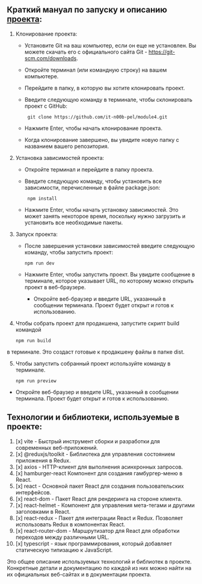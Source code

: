 ## Краткий мануал по запуску и описанию [проекта](https://it-n00b-pel.github.io/module4/):

1. Клонирование проекта:

    - Установите Git на ваш компьютер, если он еще не установлен. Вы можете скачать его с
      официального сайта Git - https://git-scm.com/downloads.

    - Откройте терминал (или командную строку) на вашем компьютере.

    - Перейдите в папку, в которую вы хотите клонировать проект.

    - Введите следующую команду в терминале, чтобы склонировать проект с GitHub:

           git clone https://github.com/it-n00b-pel/module4.git

    - Нажмите Enter, чтобы начать клонирование проекта.

    - Когда клонирование завершено, вы увидите новую папку с названием вашего репозитория.

2. Установка зависимостей проекта:

    - Откройте терминал и перейдите в папку проекта.

    - Введите следующую команду, чтобы установить все зависимости, перечисленные в файле
      package.json:

           npm install

    - Нажмите Enter, чтобы начать установку зависимостей. Это может занять некоторое время,
      поскольку
      нужно загрузить и установить все необходимые пакеты.

3. Запуск проекта:

    - После завершения установки зависимостей введите следующую команду, чтобы запустить проект:

          npm run dev

    - Нажмите Enter, чтобы запустить проект. Вы увидите сообщение в терминале, которое указывает
      URL, по
      которому можно открыть проект в веб-браузере.

        - Откройте веб-браузер и введите URL, указанный в сообщении терминала. Проект будет открыт
          и готов к использованию.

4. Чтобы собрать проект для продакшена, запустите скрипт build командой

       npm run build

в терминале. Это создаст готовые к продакшену файлы в папке dist.

5. Чтобы запустить собранный проект используйте команду в терминале.

       npm run preview

  
- Откройте веб-браузер и введите URL, указанный в сообщении терминала. Проект будет открыт
и готов к использованию.

## Технологии и библиотеки, используемые в проекте:

1. [x] vite - Быстрый инструмент сборки и разработки для современных веб-приложений.
2. [x] @reduxjs/toolkit - Библиотека для управления состоянием приложения в Redux.
3. [x] axios - HTTP-клиент для выполнения асинхронных запросов.
4. [x] hamburger-react Компонент для создания гамбургер-меню в React.
5.   [x] react - Основной пакет React для создания пользовательских интерфейсов.
6. [x] react-dom - Пакет React для рендеринга на стороне клиента.
7. [x]   react-helmet - Компонент для управления мета-тегами и другими заголовками в React.
8. [x]   react-redux - Пакет для интеграции React и Redux. Позволяет использовать Redux в
   компонентах
   React.
9. [x]   react-router-dom - Маршрутизатор для React для обработки переходов между различными URL.
10. [x] typescript - язык программирования, который добавляет статическую типизацию к JavaScript.

Это общее описание используемых технологий и библиотек в проекте. Конкретные детали и документацию
по каждой из них можно найти на их официальных веб-сайтах и в документации проекта.
